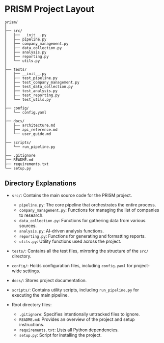 # PRISM Project Layout

```
prism/
│
├── src/
│   ├── __init__.py
│   ├── pipeline.py
│   ├── company_management.py
│   ├── data_collection.py
│   ├── analysis.py
│   ├── reporting.py
│   └── utils.py
│
├── tests/
│   ├── __init__.py
│   ├── test_pipeline.py
│   ├── test_company_management.py
│   ├── test_data_collection.py
│   ├── test_analysis.py
│   ├── test_reporting.py
│   └── test_utils.py
│
├── config/
│   └── config.yaml
│
├── docs/
│   ├── architecture.md
│   ├── api_reference.md
│   └── user_guide.md
│
├── scripts/
│   └── run_pipeline.py
│
├── .gitignore
├── README.md
├── requirements.txt
└── setup.py
```

## Directory Explanations

- `src/`: Contains the main source code for the PRISM project.
  - `pipeline.py`: The core pipeline that orchestrates the entire process.
  - `company_management.py`: Functions for managing the list of companies to research.
  - `data_collection.py`: Functions for gathering data from various sources.
  - `analysis.py`: AI-driven analysis functions.
  - `reporting.py`: Functions for generating and formatting reports.
  - `utils.py`: Utility functions used across the project.

- `tests/`: Contains all the test files, mirroring the structure of the `src/` directory.

- `config/`: Holds configuration files, including `config.yaml` for project-wide settings.

- `docs/`: Stores project documentation.

- `scripts/`: Contains utility scripts, including `run_pipeline.py` for executing the main pipeline.

- Root directory files:
  - `.gitignore`: Specifies intentionally untracked files to ignore.
  - `README.md`: Provides an overview of the project and setup instructions.
  - `requirements.txt`: Lists all Python dependencies.
  - `setup.py`: Script for installing the project.
  
